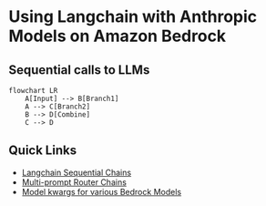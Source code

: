 # Using Langchain with Anthropic Models on Amazon Bedrock

## Sequential calls to LLMs

```mermaid
flowchart LR
    A[Input] --> B[Branch1]
    A --> C[Branch2]
    B --> D[Combine]
    C --> D
```

## Quick Links

- [Langchain Sequential Chains](./anthropic-sequential-chains.ipynb)
- [Multi-prompt Router Chains](./anthropic-router-chains.ipynb)
- [Model kwargs for various Bedrock Models](./utils.py)
